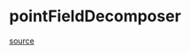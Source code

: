 # pointFieldDecomposer

[source](github.com/OpenFOAM-jp/OpenFOAM-utilities-tutorials-jp/blob/master/v1906/parallelProcessing/decomposePar/pointFieldDecomposer.C/pointFieldDecomposer.C)



